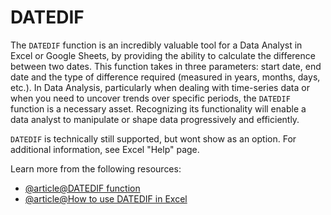 # DATEDIF

The `DATEDIF` function is an incredibly valuable tool for a Data Analyst in Excel or Google Sheets, by providing the ability to calculate the difference between two dates. This function takes in three parameters: start date, end date and the type of difference required (measured in years, months, days, etc.). In Data Analysis, particularly when dealing with time-series data or when you need to uncover trends over specific periods, the `DATEDIF` function is a necessary asset. Recognizing its functionality will enable a data analyst to manipulate or shape data progressively and efficiently.

`DATEDIF` is technically still supported, but wont show as an option. For additional information, see Excel "Help" page.

Learn more from the following resources:

- [@article@DATEDIF function](https://support.microsoft.com/en-gb/office/datedif-function-25dba1a4-2812-480b-84dd-8b32a451b35c)
- [@article@How to use DATEDIF in Excel](https://www.excel-easy.com/examples/datedif.html)